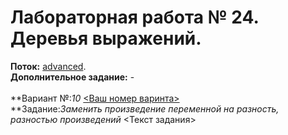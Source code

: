 ﻿# Лабораторная работа № 24. Деревья выражений.
**Поток:** <ins>advanced</ins>.</br>**Дополнительное задание:** -</br></br>**Вариант №:*10* <ins><Ваш номер варинта></ins></br>**Задание:*Заменить произведение переменной на разность, разностью произведений* <Текст задания>
